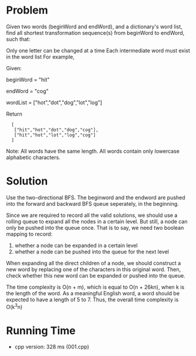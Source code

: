 # Problem

Given two words (beginWord and endWord), and a dictionary's word list, find all shortest transformation sequence(s) from beginWord to endWord, such that:

Only one letter can be changed at a time
Each intermediate word must exist in the word list
For example,

Given:

beginWord = "hit"

endWord = "cog"

wordList = ["hot","dot","dog","lot","log"]

Return

```
  [
   ["hit","hot","dot","dog","cog"], 
   ["hit","hot","lot","log","cog"]
  ]
```

Note:
All words have the same length.
All words contain only lowercase alphabetic characters.

# Solution

Use the two-directional BFS. The beginword and the endword are pushed into the forward and backward BFS queue seperately, in the beginning.

Since we are required to record all the valid solutions, we should use a rolling queue to expand all the nodes in a certain level. But still, a node can only be pushed into the queue once. That is to say, we need two boolean mapping to record:

1. whether a node can be expanded in a certain level
2. whether a node can be pushed into the queue for the next level

When expanding all the direct children of a node, we should construct a new word by replacing one of the characters in this original word. Then, check whether this new word can be expanded or pushed into the queue.

The time complexity is O(n + m), which is equal to O(n + 26kn), when k is the length of the word. As a meaningful English word, a word should be expected to have a length of 5 to 7. Thus, the overall time complexity is O(k<sup>3</sup>n)

# Running Time

- cpp version: 328 ms (001.cpp)